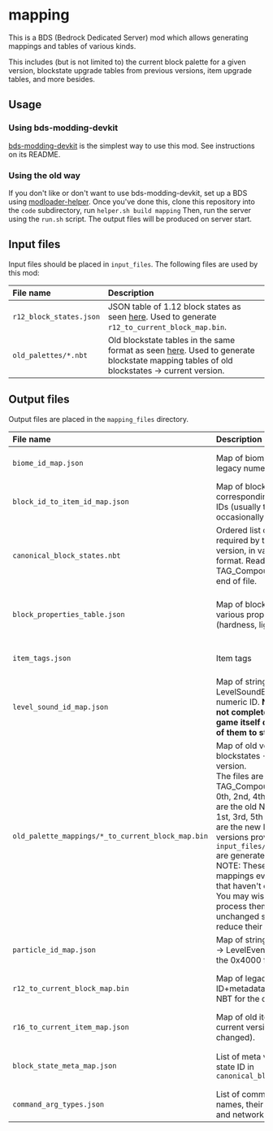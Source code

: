 # mapping
This is a BDS (Bedrock Dedicated Server) mod which allows generating mappings and tables of various kinds.

This includes (but is not limited to) the current block palette for a given version, blockstate upgrade tables from previous versions, item upgrade tables, and more besides.

## Usage
### Using bds-modding-devkit
[bds-modding-devkit](https://github.com/pmmp/bds-modding-devkit) is the simplest way to use this mod. See instructions on its README.

### Using the old way
If you don't like or don't want to use bds-modding-devkit, set up a BDS using [modloader-helper](https://github.com/Frago9876543210/modloader-helper).
Once you've done this, clone this repository into the `code` subdirectory, run `helper.sh build mapping`
Then, run the server using the `run.sh` script. The output files will be produced on server start.

## Input files
Input files should be placed in `input_files`. The following files are used by this mod:

| File name | Description |
|:----------|:------------|
| `r12_block_states.json` | JSON table of 1.12 block states as seen [here](https://github.com/pmmp/bds-modding-devkit/blob/122a2737663e2de6732de500586829ed378c0f85/input_files/r12_block_states.json). Used to generate `r12_to_current_block_map.bin`. |
| `old_palettes/*.nbt` | Old blockstate tables in the same format as seen [here](https://github.com/pmmp/BedrockData/blob/master/canonical_block_states.nbt). Used to generate blockstate mapping tables of old blockstates -> current version. |

## Output files
Output files are placed in the `mapping_files` directory.

| File name | Description | Used for | Sample |
|:----------|:------------|:---------|:-------|
| `biome_id_map.json` | Map of biome string ID -> legacy numeric ID | Validating and identifying biomes, network biome encoding | [Go to file](https://github.com/pmmp/BedrockData/blob/33dd83601442b377af42ac91473278243cafd576/biome_id_map.json)
| `block_id_to_item_id_map.json` | Map of block IDs to their corresponding blockitem IDs (usually the same, but occasionally different) | Saving itemstacks in inventories on disk | [Go to file](https://github.com/pmmp/BedrockData/blob/33dd83601442b377af42ac91473278243cafd576/block_id_to_item_id_map.json) |
| `canonical_block_states.nbt` | Ordered list of blockstates required by the chosen version, in varint NBT format. Read TAG_Compounds until the end of file. | Blockstate ID lookups for network, blockstate serializer testing, etc. | [Go to file](https://github.com/pmmp/BedrockData/blob/33dd83601442b377af42ac91473278243cafd576/canonical_block_states.nbt) |
| `block_properties_table.json` | Map of block string ID -> various properties (hardness, light level etc.) | Finding properties for implementing new blocks - sometimes these differ from the Minecraft wiki | N/A |
| `item_tags.json` | Item tags | Crafting recipe validation and network serialization | [Go to file](https://github.com/pmmp/BedrockData/blob/33dd83601442b377af42ac91473278243cafd576/item_tags.json)
| `level_sound_id_map.json` | Map of string LevelSoundEvent name -> numeric ID. **NOTE: This is not complete since the game itself doesn't map all of them to strings.** | Broadcasting network sounds | [Go to file](https://github.com/pmmp/BedrockData/blob/33dd83601442b377af42ac91473278243cafd576/level_sound_id_map.json)
| `old_palette_mappings/*_to_current_block_map.bin` | Map of old version's blockstates -> current version.<br>The files are an array of TAG_Compound, where the 0th, 2nd, 4th etc. indexes are the old NBT, and the 1st, 3rd, 5th etc. indexes are the new NBT. Only the versions provided in `input_files/old_palettes` are generated.<br>NOTE: These files contain mappings even for states that haven't changed.<br>You may wish to post-process them to remove unchanged states and reduce their size. | Generating [schemas](https://github.com/pmmp/BedrockBlockUpgradeSchema) to upgrade old world saves | N/A |
| `particle_id_map.json` | Map of string particle name -> LevelEvent ID (without the 0x4000 flag). | Broadcasting network particles | [Go to file](https://github.com/pmmp/BedrockData/blob/33dd83601442b377af42ac91473278243cafd576/particle_id_map.json) |
| `r12_to_current_block_map.bin` | Map of legacy 1.12 block ID+metadata -> blockstate NBT for the current version. | (PM4 only, non-essential) Mapping legacy internal ID/meta to current version | [Go to file](https://github.com/pmmp/BedrockData/blob/33dd83601442b377af42ac91473278243cafd576/r12_to_current_block_map.bin)
| `r16_to_current_item_map.json` | Map of old item ID+meta -> current version IDs (where changed). | Generating [schemas](https://github.com/pmmp/BedrockItemUpgradeSchema) to upgrade old world saves | [Go to file](https://github.com/pmmp/BedrockData/blob/33dd83601442b377af42ac91473278243cafd576/r16_to_current_item_map.json) |
| `block_state_meta_map.json` | List of meta values for each state ID in `canonical_block_states.nbt` | Serializing network crafting recipes, which still require legacy meta for some reason | [Go to file](https://github.com/pmmp/BedrockData/blob/33dd83601442b377af42ac91473278243cafd576/block_state_meta_map.json) |
| `command_arg_types.json` | List of command symbol names, their descriptions, and network IDs | Serializing command arguments in `AvailableCommandsPacket` | [Go to file](https://github.com/pmmp/BedrockData/blob/33dd83601442b377af42ac91473278243cafd576/command_arg_types.json) |
